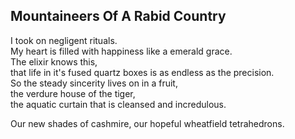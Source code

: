 Mountaineers Of A Rabid Country
-------------------------------
I took on negligent rituals.  
My heart is filled with happiness like a emerald grace.  
The elixir knows this,  
that life in it's fused quartz boxes is as endless as the precision.  
So the steady sincerity lives on in a fruit,  
the verdure house of the tiger,  
the aquatic curtain that is cleansed and incredulous.  
  
Our new shades of cashmire, our hopeful wheatfield tetrahedrons.  
